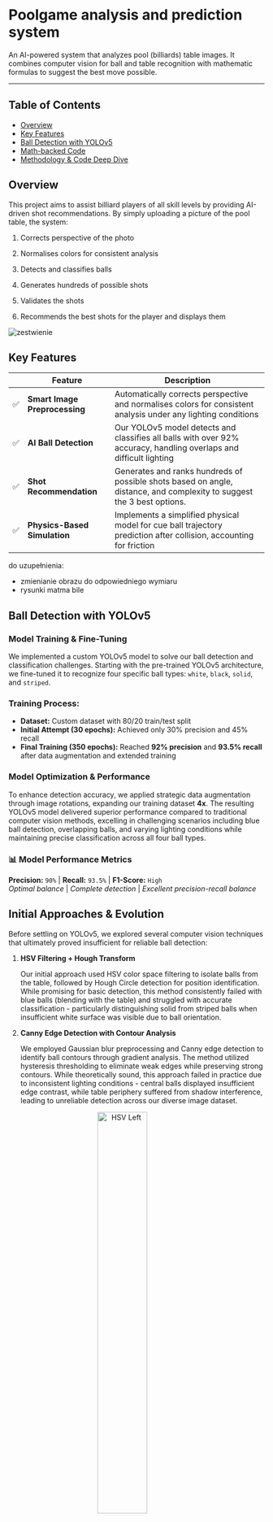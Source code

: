 # Poolgame analysis and prediction system

An AI-powered system that analyzes pool (billiards) table images. It combines computer vision for ball and table recognition with mathematic formulas to suggest the best move possible.

<hr>



## Table of Contents

- [Overview](#overview)
- [Key Features](#key-features)
- [Ball Detection with YOLOv5](#ball-detection-with-yolov5)
- [Math-backed Code](#Math-backed-code)
- [Methodology & Code Deep Dive](#methodology--code-deep-dive)

## Overview

This project aims to assist billiard players of all skill levels by providing AI-driven shot recommendations. By simply uploading a picture of the pool table, the system:

1. Corrects perspective of the photo
  
2. Normalises colors for consistent analysis
  
3. Detects and classifies balls
  
4. Generates hundreds of possible shots
  
5. Validates the shots
  
6. Recommends the best shots for the player and displays them
  

![zestwienie](img/zestawienie%20napisy.png)







<!--
![gora](img/gora.png)
**&emsp;&emsp;&emsp;&emsp;&emsp;&emsp;1. Input photo &emsp;&emsp;&emsp;&emsp;&emsp;&emsp;&emsp;&emsp;2. Transformation &emsp;&emsp;&emsp;&emsp;&emsp;&emsp;3. Color**
**&emsp;&emsp;&emsp;&emsp;&emsp;&emsp;&emsp;&emsp;&emsp;&emsp;&emsp;&emsp;&emsp;&emsp;&emsp;&emsp;&emsp;&emsp;&emsp;&emsp;&emsp;&emsp;&emsp;&emsp;&emsp;&emsp;&emsp;&emsp;&emsp;&emsp;&emsp;&emsp;&emsp;&emsp;&emsp;normalisation**

![gora](img/dol.png)
**&emsp;&emsp;4. Balls &emsp;&emsp;&emsp;&emsp;&emsp;&emsp;&emsp;&emsp; 5. Shots &emsp;&emsp;&emsp;&emsp;&emsp;&emsp;&emsp;&emsp; 6. Shots &emsp;&emsp;&emsp;&emsp;&emsp;&emsp; &emsp;&emsp;7. Final**
**&emsp;&emsp; &emsp;&emsp;detection &emsp;&emsp;&emsp;&emsp;&emsp;&emsp;&emsp;calculation &emsp;&emsp;&emsp;&emsp; &emsp;&emsp;&emsp;validation &emsp;&emsp;&emsp;&emsp;&emsp;&emsp; suggestion**
-->




## Key Features

|     | Feature | Description |
| --- | --- | --- |
| ✅   | **Smart Image Preprocessing** | Automatically corrects perspective and normalises colors for consistent analysis under any lighting conditions |
| ✅   | **AI Ball Detection** | Our YOLOv5 model detects and classifies all balls with over 92% accuracy, handling overlaps and difficult lighting |
| ✅   | **Shot Recommendation** | Generates and ranks hundreds of possible shots based on angle, distance, and complexity to suggest the 3 best options. |
| ✅   | **Physics-Based Simulation** | Implements a simplified physical model for cue ball trajectory prediction after collision, accounting for friction |


do uzupełnienia:
- zmienianie obrazu do odpowiedniego wymiaru
- rysunki matma bile





## Ball Detection with YOLOv5

### Model Training & Fine-Tuning
We implemented a custom YOLOv5 model to solve our ball detection and classification challenges. Starting with the pre-trained YOLOv5 architecture, we fine-tuned it to recognize four specific ball types: `white`, `black`, `solid`, and `striped`.

### Training Process:
- **Dataset:** Custom dataset with 80/20 train/test split
- **Initial Attempt (30 epochs):** Achieved only 30% precision and 45% recall
- **Final Training (350 epochs):** Reached **92% precision** and **93.5% recall** after data augmentation and extended training

### Model Optimization & Performance
To enhance detection accuracy, we applied strategic data augmentation through image rotations, expanding our training dataset **4x**. The resulting YOLOv5 model delivered superior performance compared to traditional computer vision methods, excelling in challenging scenarios including blue ball detection, overlapping balls, and varying lighting conditions while maintaining precise classification across all four ball types.

### 📊 Model Performance Metrics
**Precision:** `90%` | **Recall:** `93.5%` | **F1-Score:** `High`  
*Optimal balance* | *Complete detection* | *Excellent precision-recall balance*


## Initial Approaches & Evolution

Before settling on YOLOv5, we explored several computer vision techniques that ultimately proved insufficient for reliable ball detection:

1. **HSV Filtering + Hough Transform**

   Our initial approach used HSV color space filtering to isolate balls from the table, followed by Hough Circle detection for position identification. While promising for basic detection, this method consistently failed with blue balls (blending with the table) and struggled with accurate classification - particularly distinguishing solid from striped balls when insufficient white surface was visible due to ball orientation.


2. **Canny Edge Detection with Contour Analysis**

   We employed Gaussian blur preprocessing and Canny edge detection to identify ball contours through gradient analysis. The method utilized hysteresis thresholding to eliminate weak edges while preserving strong contours. While theoretically sound, this approach failed in practice due to inconsistent lighting conditions - central balls displayed insufficient edge contrast, while table periphery suffered from shadow interference, leading to unreliable detection across our diverse image dataset.

   <div align="center">
     <img src="./img/HSV_lewe.png" width="45%" alt="HSV Left" />
     <span style="margin: 0 40px;"></span>
     <img src="./img/HSV_prawe.png" width="45%" alt="HSV Right" />
   </div>
   <div align="center"><sub> <b>Example result:</b> Failure to detect the blue ball and incorrect classification of the yellow striped ball.</sub></div>






##  Shot Analysis & Recommendation Engine

### Generating Possible Shots
The system calculates all geometrically viable shots by analyzing linear trajectories to each pocket. For every ball, both direct paths and single-cushion rebounds are determined, creating potential "ghost ball" positions - the precise spots where the cue ball must contact the target ball for successful potting. The cue ball's path to these positions is then computed, considering both straight paths and bank shots off the rails.

### Filtering Out Impossible Shots
Physically unplayable shots are automatically eliminated through three key checks:
- **Blocked paths**: Shots where other balls obstruct the trajectory
- **Unrealistic angles**: Shots requiring impractically sharp cut angles
- **Invalid rebounds**: Bank shots where the bounce point overlaps with pockets

### Smart Shot Ranking
Valid shots are ranked using a sophisticated difficulty score that considers:
- **Cut angle** (70% weight) - The primary factor affecting shot accuracy
- **Distance** (20% weight) - Secondary factor for execution difficulty
- **Bank shots** (10% weight) - increases shot complexity

The system adapts to game strategy by focusing on specific ball types - whether targeting solids, stripes, or the black ball - ensuring recommendations match current objectives.
<div align="center">
  <div style="display: inline-block; width: 45%; text-align: center;">
    <img src="./img/suggestion_lewe.png" width="100%" alt="HSV Left" />
    <div><sub>Shot recommendations for solid balls</sub></div>
  </div>
  <span style="margin: 0 40px;"></span>
  <div style="display: inline-block; width: 45%; text-align: center;">
    <img src="./img/suggestion_prawe.png" width="100%" alt="HSV Right" />
    <div><sub>Shot recommendations for striped balls</sub></div>
  </div>
</div>








## Math-backed code

The motion of a billiard ball combines energy transfer from the cue, friction, rotational motion, and collision dynamics.  
The initial energy of the cue ball ($E_p$) is divided into kinetic energy ($E_k$) and frictional work ($W_t$):

$$
E_p = E_k + W_t
$$

For a rolling sphere:

$$
E_k = \frac{1}{2} m v^2 + \frac{1}{2} I \omega^2 = \frac{7}{10} m v^2
$$

$$
v = \sqrt{\frac{10 E_k}{7 m}}
$$

During motion, the ball loses speed due to friction:

$$
F_t = -\mu g m
$$

$$
a = -\mu g
$$

$$
v = \sqrt{v_0^2 - 2 \mu g d}
$$

The collision is described by the coefficient of restitution (COR ≈ 0.8).  
Along the collision axis (y-axis):

$$
v_{1y_k} = \frac{1 - COR}{2} \, v_{1y_p}
$$

$$
v_{2y_k} = \frac{1 + COR}{2} \, v_{1y_p}
$$

The cue ball keeps its horizontal velocity:

$$
v_{1x_k} = v_{1x_p}
$$

and the target ball starts from rest:

$$
v_{2x_k} = 0
$$

The new trajectory angle of the cue ball:

$$
\theta = \arctan\left( \frac{\sin(\alpha)}{(1 - COR)\cos(\alpha)} \right)
$$

The distance traveled after the collision:

$$
d = \frac{v^2 - v_0^2}{2(-\mu) g}
$$

Final coordinates of the cue ball after it stops:

$$
x' = x - \frac{d}{\sqrt{\tan^2(\theta - \alpha) + 1}}
$$

$$
y' = y - \frac{d \tan(\theta - \alpha)}{\sqrt{\tan^2(\theta - \alpha) + 1}}
$$

This simplified physical model estimates post-collision trajectories and velocities, accounting for friction, rotation, and inelastic impact effects.

**Math to Code Implementation (part)**

```python
def get_true_angle(self):
    """Calculates the angle between the cue ball and the ghost ball position"""
    white_x, white_y = self.__white_dir["y1"][0]
    dx = self.__ghost["x"] - white_x
    dy = self.__ghost["y"] - white_y
    return math.degrees(math.atan2(dy, dx))


def v_after_collision(self):
    v1 = self.__white.get_v()

    # Apply friction effect
    v1_f = math.sqrt(max(0, v1 * v1 - mu * g * self.__y2length))

    # Compute velocity components after collision
    # considering the coefficient of restitution (COR)
    v1_bx = self.__white.get_vx()
    v1_by = self.__white.get_vy()

    # Simplified elastic collision model
    v1_ay = 0.5 * (1 - COR) * v1_by
    v2_ay = 0.5 * (1 + COR) * v2_by

    self.__white.set_v_by_components(v1_ax, v1_ay)
    self.__target.set_v_by_components(v2_ax, v2_ay)

```



## Methodology & Code Deep Dive

1. **Perspective Correction & Color Normalization** 
    
    Before analysis, the image is standardized. We detect the table's corner pockets using Hough Circle Transform and warp the perspective to a consistent top-down view. Colors are then normalized based on the white ball to counteract different lighting conditions.
  
      ```python
      # Snippet: Color Normalization using the white ball
      from PIL import Image, ImageStat
      import numpy as np
      
      def normalize_colors(img, white_ball_center, white_ball_radius):
          """ Normalizes image colors using the white ball as a reference. """
          # Extract region of interest (ROI) around the white ball
          x, y = white_ball_center
          r = white_ball_radius
          roi = img.crop((x-r, y-r, x+r, y+r))
      
          # Convert ROI to numpy array and create a circular mask
          roi_np = np.array(roi)
          h, w = roi_np.shape[:2]
          Y, X = np.ogrid[:h, :w]
          dist_from_center = np.sqrt((X - w/2)**2 + (Y - h/2)**2)
          mask = dist_from_center <= r
      
          # Get pixels within the white ball using the mask
          pixels = roi_np[mask]
      
          # Use a high percentile to avoid shadows and get the "true" white
          ref_color = np.percentile(pixels, 95, axis=0)
      
          # Calculate scaling factors for each RGB channel
          scale_factors = 255.0 / ref_color
      
          # Apply scaling to the entire image
          img_normalized = (img * scale_factors).clip(0, 255).astype(np.uint8)
          return img_normalized
      ```
  

 2. **Ball Detection & Classification with YOLO**




4. **Trajectory visualization**

    Visualizes the cue ball trajectory after collision with direction indicated.
    ```python
    def draw_cue_trajectory(img, shot):
        """Draws the cue ball trajectory after collision"""
        
        start_point, end_point = shot.get_cue_trajectory_line(200)
    
        # Draw the trajectory line (blue color)
        cv.line(img, start_point, end_point, (255, 0, 0), 3)
    
        # Add an arrow indicating the direction
        angle_rad = math.radians(shot.get_cue_angle_after_collision())
        arrow_length = 15
        arrow_angle = math.radians(25)
    
        # Calculate the points of the arrowhead
        arrow_x1 = end_point[0] - arrow_length * math.cos(angle_rad - arrow_angle)
        arrow_y1 = end_point[1] - arrow_length * math.sin(angle_rad - arrow_angle)
    
        cv.line(img, end_point, (int(arrow_x1), int(arrow_y1)), (255, 0, 0), 3)
    ```

